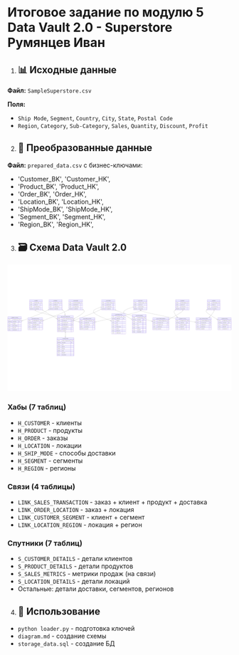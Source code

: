 # Итоговое задание по модулю 5 Data Vault 2.0 - Superstore Румянцев Иван

1. ## 📊 Исходные данные

**Файл:** `SampleSuperstore.csv`

**Поля:**
- `Ship Mode`, `Segment`, `Country`, `City`, `State`, `Postal Code`
- `Region`, `Category`, `Sub-Category`, `Sales`, `Quantity`, `Discount`, `Profit`

2. ## 🔄 Преобразованные данные

**Файл:** `prepared_data.csv` с бизнес-ключами:

- 'Customer_BK', 'Customer_HK',
- 'Product_BK', 'Product_HK', 
- 'Order_BK', 'Order_HK',
- 'Location_BK', 'Location_HK',
- 'ShipMode_BK', 'ShipMode_HK',
- 'Segment_BK', 'Segment_HK',
- 'Region_BK', 'Region_HK',

3. ## 🗃️ Схема Data Vault 2.0
[![Схема БД mermaid](https://github.com/akkypat/dzPython_Rum_HSE/blob/main/DSS/mermaid-diagram-RumI.png)](https://github.com/akkypat/dzPython_Rum_HSE/blob/main/DSS/mermaid-diagram-RumI.png)

### Хабы (7 таблиц)
- `H_CUSTOMER` - клиенты
- `H_PRODUCT` - продукты  
- `H_ORDER` - заказы
- `H_LOCATION` - локации
- `H_SHIP_MODE` - способы доставки
- `H_SEGMENT` - сегменты
- `H_REGION` - регионы

### Связи (4 таблицы)
- `LINK_SALES_TRANSACTION` - заказ + клиент + продукт + доставка
- `LINK_ORDER_LOCATION` - заказ + локация
- `LINK_CUSTOMER_SEGMENT` - клиент + сегмент  
- `LINK_LOCATION_REGION` - локация + регион

### Спутники (7 таблиц)
- `S_CUSTOMER_DETAILS` - детали клиентов
- `S_PRODUCT_DETAILS` - детали продуктов
- `S_SALES_METRICS` - метрики продаж (на связи)
- `S_LOCATION_DETAILS` - детали локаций
- Остальные: детали доставки, сегментов, регионов

4. ## 🚀 Использование
- `python loader.py` - подготовка ключей
- `diagram.md` - создание схемы
- `storage_data.sql` - создание БД
